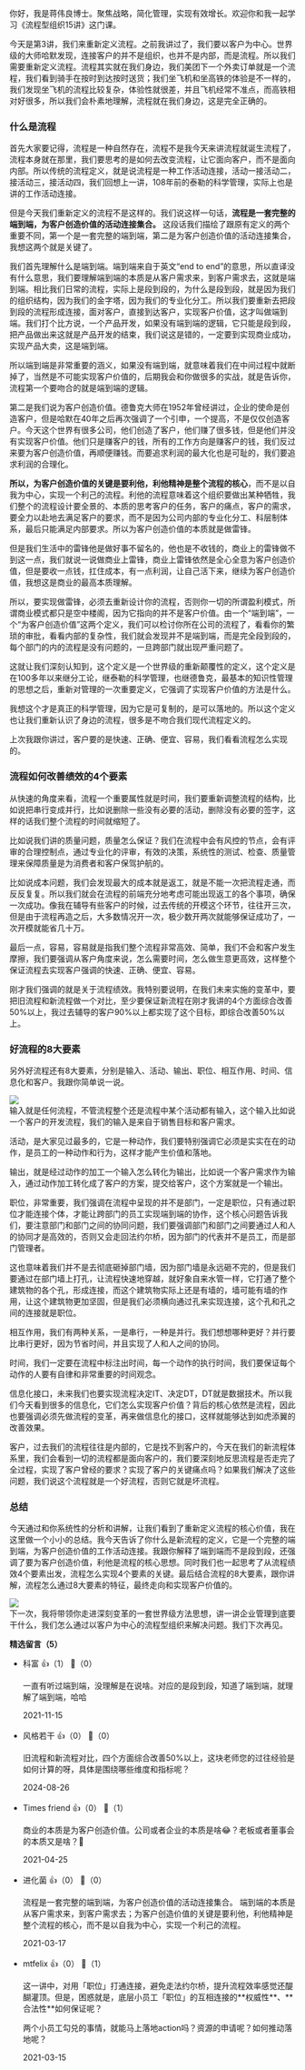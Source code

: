 你好，我是蒋伟良博士。聚焦战略，简化管理，实现有效增长。欢迎你和我一起学习《流程型组织15讲》这门课。

今天是第3讲，我们来重新定义流程。之前我讲过了，我们要以客户为中心。世界级的大师哈默发现，连接客户的并不是组织，也并不是内部，而是流程。所以我们需要重新定义流程。流程其实就在我们身边，我们美团下一个外卖订单就是一个流程，我们看到骑手在按时到达按时送货；我们坐飞机和坐高铁的体验是不一样的，我们发现坐飞机的流程比较复杂，体验性就很差，并且飞机经常不准点，而高铁相对好很多，所以我们会朴素地理解，流程就在我们身边，这是完全正确的。

### 什么是流程

首先大家要记得，流程是一种自然存在，流程不是我今天来讲流程就诞生流程了，流程本身就在那里，我们要思考的是如何去改变流程，让它面向客户，而不是面向内部。所以传统的流程定义，就是说流程是一种工作活动连接，活动一接活动二，接活动三，接活动四，我们回想上一讲，108年前的泰勒的科学管理，实际上也是讲的工作活动连接。

但是今天我们重新定义的流程不是这样的。我们说这样一句话，**流程是一套完整的端到端，为客户创造价值的活动连接集合。** 这段话我们描绘了跟原有定义的两个重要不同，第一个是一套完整的端到端，第二是为客户创造价值的活动连接集合，我想这两个就是关键了。

我们首先理解什么是端到端。端到端来自于英文“end to end”的意思，所以直译没有什么意思，我们要理解端到端的本质是从客户需求来，到客户需求去，这就是端到端。相比我们日常的流程，实际上是段到段的，为什么是段到段，就是因为我们的组织结构，因为我们的金字塔，因为我们的专业化分工。所以我们要重新去把段到段的流程形成连接，面对客户，直接到达客户，实现客户价值，这才叫做端到端。我们打个比方说，一个产品开发，如果没有端到端的逻辑，它只能是段到段，把产品做出来这就是产品开发的结束，我们说这是错的，一定要到实现商业成功，实现产品大卖，这是端到端。

所以端到端是非常重要的涵义，如果没有端到端，就意味着我们在中间过程中就断掉了，当然是不可能实现客户价值的，后期我会和你做很多的实战，就是告诉你，流程第一个要吻合的就是端到端的逻辑。

第二是我们说为客户创造价值。德鲁克大师在1952年曾经讲过，企业的使命是创造客户，但是哈默在40年之后再次强调了一个引申，一个提高，不是仅仅创造客户。今天这个世界有很多公司，他们创造了客户，他们赚了很多钱，但是他们并没有实现客户价值。他们只是赚客户的钱，所有的工作方向是赚客户的钱，我们反过来要为客户创造价值，再顺便赚钱。而要追求利润的最大化也是可耻的，我们要追求利润的合理化。

**所以，为客户创造价值的关键是要利他，利他精神是整个流程的核心**，而不是以自我为中心，实现一个利己的流程。利他的流程意味着这个组织要做出某种牺牲，我们整个的流程设计要全景的、本质的思考客户的任务，客户的痛点，客户的需求，要全力以赴地去满足客户的要求，而不是因为公司内部的专业化分工、科层制体系，最后只能满足内部要求。所以为客户创造价值的本质就是做雷锋。

但是我们生活中的雷锋他是做好事不留名的，他也是不收钱的，商业上的雷锋做不到这一点，我们就说一说做商业上雷锋，商业上雷锋依然是全心全意为客户创造价值，但是要收一点钱，扛住成本，有一点利润，让自己活下来，继续为客户创造价值，我想这是商业的最高本质理解。

所以，要实现做雷锋，必须去重新设计你的流程，否则你一切的所谓盈利模式，所谓商业模式都只是空中楼阁，因为它指向的并不是客户价值。由一个“端到端”，一个“为客户创造价值”这两个定义，我们可以检讨你所在公司的流程了，看看你的繁琐的审批，看看内部的复杂性，我们就会发现并不是端到端，而是完全段到段的，每个部门的内的流程是没有问题的，一旦跨部门就出现严重问题了。

这就让我们深刻认知到，这个定义是一个世界级的重新颠覆性的定义，这个定义是在100多年以来继分工论，继泰勒的科学管理，也继德鲁克，最基本的知识性管理的思想之后，重新对管理的一次重要定义，它强调了实现客户价值的方法是什么。

我想这个才是真正的科学管理，因为它是可复制的，是可以落地的。所以这个定义也让我们重新认识了身边的流程，很多是不吻合我们现代流程定义的。

上次我跟你讲过，客户要的是快速、正确、便宜、容易，我们看看流程怎么实现的。

### 流程如何改善绩效的4个要素

从快速的角度来看，流程一个重要属性就是时间，我们要重新调整流程的结构，比如说把串行变成并行，比如说删除一些没有必要的活动，删除没有必要的签字，这样的话我们整个流程的时间就缩短了。

比如说我们讲的质量问题，质量怎么保证？我们在流程中会有风控的节点，会有评审的合理控制点，通过专业化的评审，有效的决策，系统性的测试、检查、质量管理来保障质量是为消费者和客户保驾护航的。

比如说成本问题，我们会发现最大的成本就是返工，就是不能一次把流程走通，而反反复复。所以我们就会在流程的前端充分地考虑可能出现返工的各个事项，确保一次成功。像我在辅导有些客户的时候，过去传统的开模这个环节，往往开三次，但是由于流程再造之后，大多数情况开一次，极少数开两次就能够保证成功了，一次开模就能省几十万。

最后一点，容易，容易就是指我们整个流程非常高效、简单，我们不会和客户发生摩擦，我们要强调从客户角度来说，怎么需要时间，怎么做生意更高效，这样整个保证流程去实现客户强调的快速、正确、便宜、容易。

刚才我们强调的就是关于流程绩效。我特别要说明，在我们未来实施的变革中，要把旧流程和新流程做一个对比，至少要保证新流程在刚才我讲的4个方面综合改善50%以上，我过去辅导的客户90%以上都实现了这个目标，即综合改善50%以上。

### 好流程的8大要素

另外好流程还有8大要素，分别是输入、活动、输出、职位、相互作用、时间、信息化和客户。我跟你简单说一说。

![](https://static001.geekbang.org/resource/image/bc/62/bcf12dd722eae751c45cea1bef4aae62.png?wh=2700%2A1267)  
输入就是任何流程，不管流程整个还是流程中某个活动都有输入，这个输入比如说一个客户的开发流程，我们的输入是来自于销售目标和客户需求。

活动，是大家见过最多的，它是一种动作，我们要特别强调它必须是实实在在的动作，是员工的一种动作和行为，这样才能产生价值和落地。

输出，就是经过动作的加工一个输入怎么转化为输出，比如说一个客户需求作为输入，通过动作加工转化成了客户的方案，提交给客户，这个方案就是一个输出。

职位，非常重要，我们强调在流程中呈现的并不是部门，一定是职位，只有通过职位才能连接个体，才能让跨部门的员工实现端到端的协作，这个核心问题告诉我们，要注意部门和部门之间的协同问题，我们要强调部门和部门之间要通过人和人的协同才是高效的，否则又会走回法约尔桥，因为部门的代表并不是员工，而是部门管理者。

这也意味着我们并不是去彻底砸掉部门墙，因为部门墙是永远砸不完的，但是我们要通过在部门墙上打孔，让流程快速地穿越，就好象自来水管一样，它打通了整个建筑物的各个孔，形成连接，而这个建筑物实际上还是有墙的，墙可能有墙的作用，让这个建筑物更加坚固，但是我们必须横向通过孔来实现连接，这个孔和孔之间的连接就是职位。

相互作用，我们有两种关系，一是串行，一种是并行。我们想想哪种更好？并行要比串行更好，因为节省时间，并且实现了人和人之间的协同。

时间，我们一定要在流程中标注出时间，每一个动作的执行时间，我们要保证每个动作的人要有自律和非常重要的时间观念。

信息化接口，未来我们也要实现流程决定IT、决定DT，DT就是数据技术。所以我们今天看到很多的信息化，它们怎么实现客户价值？背后的核心依然是流程，因此也要强调必须先做流程的变革，再来做信息化的接口，这样就能够达到如虎添翼的改善效果。

客户，过去我们的流程往往是内部的，它是找不到客户的，今天在我们的新流程体系里，我们会看到一切的流程都是面向客户的，我们要深刻地反思流程是否走完了全过程，实现了客户曾经的要求？实现了客户的关键痛点吗？如果我们解决了这些问题，我们说这个流程就是一个好流程，否则它就是坏流程。

### 总结

今天通过和你系统性的分析和讲解，让我们看到了重新定义流程的核心价值，我在这里做一个小小的总结。我今天告诉了你什么是新流程的定义，它是一个完整的端到端，为客户创造价值的工作活动连接。我跟你解释了端到端而不是段到段，还强调了要为客户创造价值，利他是流程的核心思想。同时我们也一起思考了从流程绩效4个要素出发，流程怎么实现4个要素的关键。最后结合流程的8大要素，跟你讲解，流程怎么通过8大要素的特征，最终走向和实现客户价值的。

![](https://static001.geekbang.org/resource/image/b1/3f/b1d9eea6a459b9d7822c2e41c545683f.png?wh=2457%2A2448)  
下一次，我将带领你走进深刻变革的一套世界级方法思想，讲一讲企业管理到底要干什么，我们怎么通过以客户为中心的流程型组织来解决问题。我们下次再见。
<div><strong>精选留言（5）</strong></div><ul>
<li><span>科富</span> 👍（1） 💬（0）<p>一直有听过端到端，没理解是在说啥。对应的是段到段，知道了端到端，就理解了端到端，哈哈</p>2021-11-15</li><br/><li><span>风格若干</span> 👍（0） 💬（0）<p>旧流程和新流程对比，四个方面综合改善50%以上，这块老师您的过往经验是如何计算的呀，具体是围绕哪些维度和指标呢？</p>2024-08-26</li><br/><li><span>Times friend</span> 👍（0） 💬（1）<p>商业的本质是为客户创造价值。公司或者企业的本质是啥😂？老板或者董事会的本质又是啥？🤣</p>2021-04-25</li><br/><li><span>进化菌</span> 👍（0） 💬（0）<p>流程是一套完整的端到端，为客户创造价值的活动连接集合。
端到端的本质是从客户需求来，到客户需求去；为客户创造价值的关键是要利他，利他精神是整个流程的核心，而不是以自我为中心，实现一个利己的流程。</p>2021-03-17</li><br/><li><span>mtfelix</span> 👍（0） 💬（1）<p>这一讲中，对用「职位」打通连接，避免走法约尔桥，提升流程效率感觉还醍醐灌顶。但是，困惑就是，底层小员工「职位」的互相连接的**权威性**、**合法性**如何保证呢？

两个小员工勾兑的事情，就能马上落地action吗？资源的申请呢？如何推动落地呢？</p>2021-03-15</li><br/>
</ul>